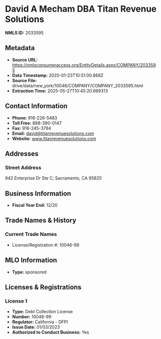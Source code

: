 # David A Mecham DBA Titan Revenue Solutions

**NMLS ID:** 2033595

## Metadata
- **Source URL:** https://nmlsconsumeraccess.org/EntityDetails.aspx/COMPANY/2033595
- **Data Timestamp:** 2025-01-23T10:51:00.868Z
- **Source File:** drive/data/new_york/10046/COMPANY/COMPANY_2033595.html
- **Extraction Time:** 2025-05-27T10:45:20.699313

## Contact Information
- **Phone:** 916-226-5483
- **Toll Free:** 888-390-0147
- **Fax:** 916-245-3794
- **Email:** david@titanrevenuesolutions.com
- **Website:** www.titanrevenuesolutions.com

## Addresses
### Street Address
942 Enterprise Dr Ste C; Sacramento, CA 95825

## Business Information
- **Fiscal Year End:** 12/20

## Trade Names & History
### Current Trade Names
- License/Registration #: 10046-99

## MLO Information
- **Type:** sponsored

## Licenses & Registrations

### License 1
- **Type:** Debt Collection License
- **Number:** 10046-99
- **Regulator:** California - DFPI
- **Issue Date:** 01/03/2023
- **Authorized to Conduct Business:** Yes
